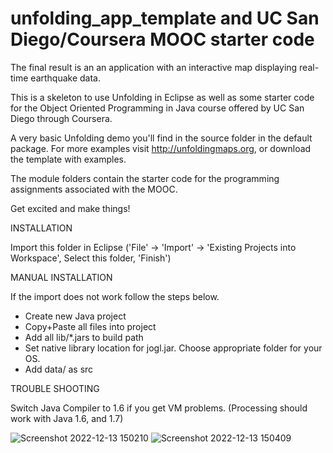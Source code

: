unfolding_app_template and UC San Diego/Coursera MOOC starter code
==================================================================

The final result is an an application with an interactive map displaying real-time earthquake data.


This is a skeleton to use Unfolding in Eclipse as well as some starter
code for the Object Oriented Programming in Java course offered by 
UC San Diego through Coursera.

A very basic Unfolding demo you'll find in the source folder in the default package. 
For more examples visit http://unfoldingmaps.org, or download the template with
examples.

The module folders contain the starter code for the programming assignments
associated with the MOOC.

Get excited and make things!


INSTALLATION

Import this folder in Eclipse ('File' -> 'Import' -> 'Existing Projects into
Workspace', Select this folder, 'Finish')


MANUAL INSTALLATION

If the import does not work follow the steps below.

- Create new Java project
- Copy+Paste all files into project
- Add all lib/*.jars to build path
- Set native library location for jogl.jar. Choose appropriate folder for your OS.
- Add data/ as src


TROUBLE SHOOTING

Switch Java Compiler to 1.6 if you get VM problems. (Processing should work with Java 1.6, and 1.7)




![Screenshot 2022-12-13 150210](https://user-images.githubusercontent.com/120404490/207355389-d1a1433e-d27a-457d-9a16-4da339de5703.png)
![Screenshot 2022-12-13 150409](https://user-images.githubusercontent.com/120404490/207355407-6a1ea6ee-4896-46c1-bdc0-a222e8858d69.png)



